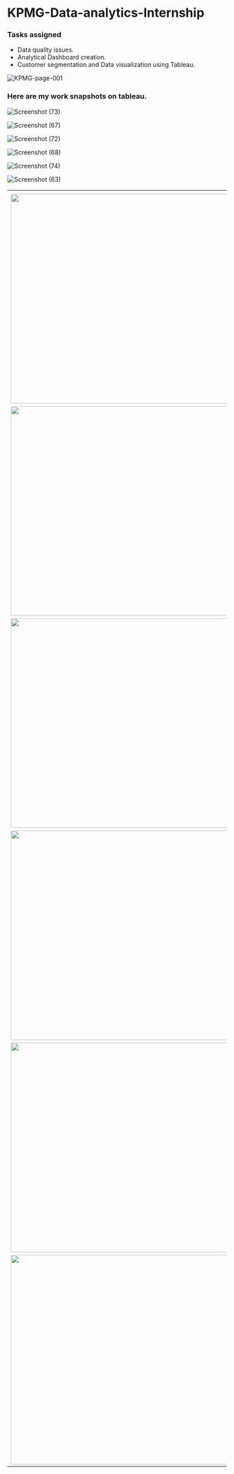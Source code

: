 # KPMG-Data-analytics-Internship
### Tasks assigned 
- Data quality issues.
- Analytical Dashboard creation.
- Customer segmentation and Data visualization using Tableau.


![KPMG-page-001](https://user-images.githubusercontent.com/48849171/82749028-09b18080-9dc4-11ea-8da1-200f5eb20637.jpg)


### Here are my work snapshots on tableau.


![Screenshot (73)](https://user-images.githubusercontent.com/48849171/82748964-9b6cbe00-9dc3-11ea-9d29-8a59c45d7608.png)

![Screenshot (67)](https://user-images.githubusercontent.com/48849171/82748897-20a3a300-9dc3-11ea-969e-d7f329f4fe01.png)

![Screenshot (72)](https://user-images.githubusercontent.com/48849171/82748873-e0442500-9dc2-11ea-9d63-2db2bcc32125.png)

![Screenshot (68)](https://user-images.githubusercontent.com/48849171/82748900-26998400-9dc3-11ea-947b-a6ec35c3876e.png)

![Screenshot (74)](https://user-images.githubusercontent.com/48849171/82748874-e0dcbb80-9dc2-11ea-924b-df5f60db61dc.png)

![Screenshot (63)](https://user-images.githubusercontent.com/48849171/82748940-74ae8780-9dc3-11ea-8157-efb0fc789d5a.png)

<table>
  <tr>
    <td></td>
  </tr>
  <tr>
    <td><img src="https://user-images.githubusercontent.com/48849171/82748964-9b6cbe00-9dc3-11ea-9d29-8a59c45d7608.png" width=770 height=480></td>
    </tr>
  <tr>
    <td><img src="https://user-images.githubusercontent.com/48849171/82748897-20a3a300-9dc3-11ea-969e-d7f329f4fe01.png" width=770 height=480></td></tr>
  <tr>
    <td><img src="https://user-images.githubusercontent.com/48849171/82748873-e0442500-9dc2-11ea-9d63-2db2bcc32125.png" width=770 height=480></td></tr>
  
  <tr>
    <td><img src="https://user-images.githubusercontent.com/48849171/82748900-26998400-9dc3-11ea-947b-a6ec35c3876e.png" width=770 height=480></td>
  </tr>
  <tr>
    <td><img src="https://user-images.githubusercontent.com/48849171/82748874-e0dcbb80-9dc2-11ea-924b-df5f60db61dc.png" width=770 height=480></td>
  </tr>
  <tr>
    <td><img src="https://user-images.githubusercontent.com/48849171/82748940-74ae8780-9dc3-11ea-8157-efb0fc789d5a.png" width=770 height=480></td>
  </tr>
 </table>


